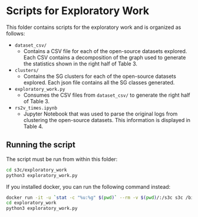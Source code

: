 # Scripts for Exploratory Work
This folder contains scripts for the exploratory work and is organized as follows:
* `dataset_csv/`
  * Contains a CSV file for each of the open-source datasets explored. Each CSV contains a decomposition of the graph used to generate the statistics shown in the right half of Table 3.
* `clusters/`
  * Contains the SG clusters for each of the open-source datasets explored. Each json file contains all the SG classes generated.
* `exploratory_work.py`
  * Consumes the CSV files from `dataset_csv/` to generate the right half of Table 3.
* `rs2v_times.ipynb`
  * Jupyter Notebook that was used to parse the original logs from clustering the open-source datasets. This information is displayed in Table 4.
## Running the script
The script must be run from within this folder:

```bash
cd s3c/exploratory_work
python3 exploratory_work.py
```

If you installed docker, you can run the following command instead:

```bash
docker run -it -u `stat -c "%u:%g" $(pwd)` --rm -v $(pwd)/:/s3c s3c /bin/bash
cd exploratory_work
python3 exploratory_work.py
```